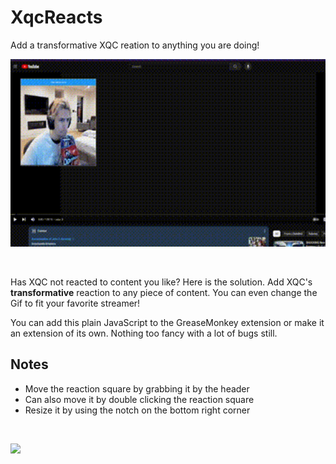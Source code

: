 # XqcReacts
Add a transformative XQC reation to anything you are doing!

<p align="center">
  <img src="reacting.gif" height="300px">
</p>

&nbsp;

Has XQC not reacted to content you like? Here is the solution. Add XQC's **transformative** reaction to any piece of content. You can even change the Gif to fit your favorite streamer!

You can add this plain JavaScript to the GreaseMonkey extension or make it an extension of its own. Nothing too fancy with a lot of bugs still.

## Notes
* Move the reaction square by grabbing it by the header
* Can also move it by double clicking the reaction square
* Resize it by using the notch on the bottom right corner

&nbsp;

<img src="xqc-eat-chips.gif" height="300px">
